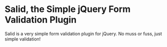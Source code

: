 # Salid, the Simple jQuery Form Validation Plugin #

Salid is a very simple form validation plugin for jQuery. No muss or fuss, just simple validation!

